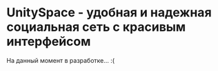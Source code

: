 # UnitySpace - удобная и надежная социальная сеть с красивым интерфейсом


На данный момент в разработке... :(
